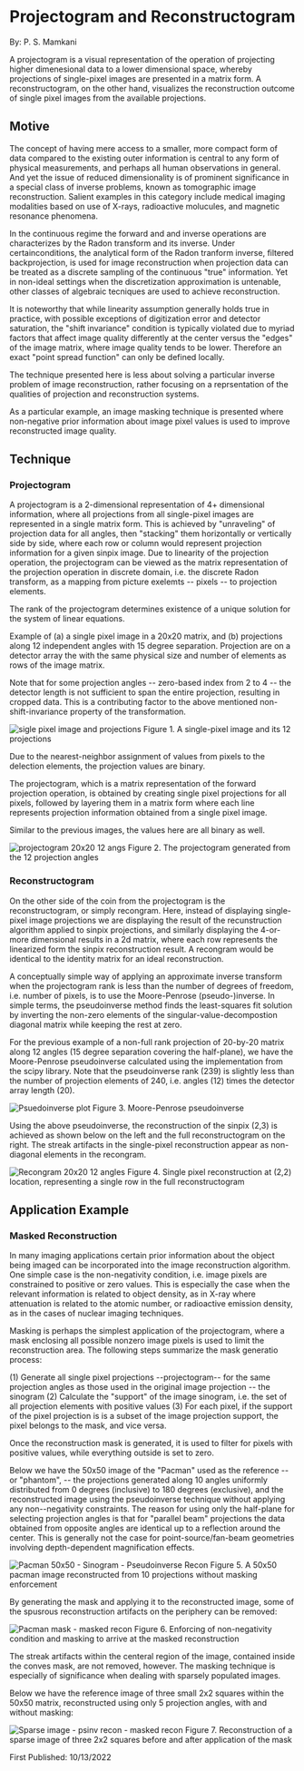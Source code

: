 # Projectogram and Reconstructogram

By: P. S. Mamkani

A projectogram is a visual representation of the operation of projecting higher dimenesional data to a lower dimensional space, whereby projections of single-pixel images are presented in a matrix form. A reconstructogram, on the other hand, visualizes the reconstruction outcome of single pixel images from the available projections.

## Motive
The concept of having mere access to a smaller, more compact form of data compared to the existing outer information is central to any form of physical measurements, and perhaps all human observations in general. And yet the issue of reduced dimensionality is of prominent significance in a special class of inverse problems, known as tomographic image reconstruction. Salient examples in this category include medical imaging modalities based on use of X-rays, radioactive molucules, and magnetic resonance phenomena.

In the continuous regime the forward and and inverse operations are characterizes by the Radon transform and its inverse. Under certainconditions, the analytical form of the Radon tranform inverse, filtered backprojection, is used for image reconstruction when projection data can be treated as a discrete sampling of the continuous "true" information. Yet in non-ideal settings when the discretization approximation is untenable, other classes of algebraic tecniques are used to achieve reconstruction.

It is noteworthy that while linearity assumption generally holds true in practice, with possible exceptions of digitization error and detector saturation, the "shift invariance" condition is typically violated due to myriad factors that affect image quality differently at the center versus the "edges" of the image matrix, where image quality tends to be lower. Therefore an exact "point spread function" can only be defined locally.

The technique presented here is less about solving a particular inverse problem of image reconstruction, rather focusing on a reprsentation of the qualities of projection and reconstruction systems. 

As a particular example, an image masking technique is presented where non-negative prior information about image pixel values is used to improve reconstructed image quality. 

## Technique

### Projectogram
A projectogram is a 2-dimensional representation of 4+ dimensional information, where all projections from all single-pixel images are represented in a single matrix form. This is achieved by "unraveling" of projection data for all angles, then "stacking" them horizontally or vertically side by side, where each row or column would represent projection information for a given sinpix image. Due to linearity of the projection operation, the projectogram can be viewed as the matrix representation of the projection operation in discrete domain, i.e. the discrete Radon transform, as a mapping from picture exelemts -- pixels -- to projection elements.

The rank of the projectogram determines existence of a unique solution for the system of linear equations.

Example of (a) a single pixel image in a 20x20 matrix, and (b) projections along 12 independent angles with 15 degree separation. Projection are on a detector array the with the same physical size and number of elements as rows of the image matrix.

Note that for some projection angles -- zero-based index from 2 to 4 -- the detector length is not sufficient to span the entire projection, resulting in cropped data. This is a contributing factor to the above mentioned non-shift-invariance property of the transformation.

![sigle pixel image and projections](/figures/fig01_single_pixel_image_projections.png)
Figure 1. A single-pixel image and its 12 projections

Due to the nearest-neighbor assignment of values from pixels to the delection elements, the projection values are binary.

The projectogram, which is a matrix representation of the forward projection operation, is obtained by creating single pixel projections for all pixels, followed by layering them in a matrix form where each line represents projection information obtained from a single pixel image.

Similar to the previous images, the values here are all binary as well.

![projectogram 20x20 12 angs](/figures/fig02_projectogram_20x20.png)
Figure 2. The projectogram generated from the 12 projection angles

### Reconstructogram

On the other side of the coin from the projectogram is the reconstructogram, or simply recongram. Here, instead of displaying single-pixel image projections we are displaying the result of the recunstruction algorithm applied to sinpix projections, and similarly displaying the 4-or-more dimensional results in a 2d matrix, where each row represents the linearized form the sinpix reconstruction result. A recongram would be identical to the identity matrix for an ideal reconstruction.

A conceptually simple way of applying an approximate inverse transform when the projectogram rank is less than the number of degrees of freedom, i.e. number of pixels, is to use the Moore-Penrose (pseudo-)inverse. In simple terms, the pseudoinverse method finds the least-squares fit solution by inverting the non-zero elements of the singular-value-decompostion diagonal matrix while keeping the rest at zero.

For the previous example of a non-full rank projection of 20-by-20 matrix along 12 angles (15 degree separation covering the half-plane), we have the Moore-Penrose pseudoinverse calculated using the implementation from the scipy library. Note that the pseudoinverse rank (239) is slightly less than the number of projection elements of 240, i.e. angles (12) times the detector array length (20).

![Psuedoinverse plot](/figures/fig03_pseudoinverse_20x20.png)
Figure 3. Moore-Penrose pseudoinverse

Using the above pseudoinverse, the reconstruction of the sinpix (2,3) is achieved as shown below on the left and the full reconstructogram on the right. The streak artifacts in the single-pixel reconstruction appear as non-diagonal elements in the recongram.

![Recongram 20x20 12 angles](/figures/fig04_sinpix_recongram_20x20.png)
Figure 4. Single pixel reconstruction at (2,2) location, representing a single row in the full reconstructogram


## Application Example

### Masked Reconstruction

In many imaging applications certain prior information about the object being imaged can be incorporated into the image reconstruction algorithm. One simple case is the non-negativity condition, i.e. image pixels are constrained to positive or zero values. This is especially the case when the relevant information is related to object density, as in X-ray where attenuation is related to the atomic number, or radioactive emission density, as in the cases of nuclear imaging techniques.

Masking is perhaps the simplest application of the projectogram, where a mask enclosing all possible nonzero image pixels is used to limit the reconstruction area. The following steps summarize the mask generatio process:

(1) Generate all single pixel projections --projectogram-- for the same projection angles as those used in the original image projection -- the sinogram
(2) Calculate the "support" of the image sinogram, i.e. the set of all projection elements with positive values
(3) For each pixel, if the support of the pixel projection is is a subset of the image projection support, the pixel belongs to the mask, and vice versa.

Once the reconstruction mask is generated, it is used to filter for pixels with positive values, while everything outside is set to zero.

Below we have the 50x50 image of the "Pacman" used as the reference -- or "phantom", -- the projections generated along 10 angles uniformly distributed from 0 degrees (inclusive) to 180 degrees (exclusive), and the reconstructed image using the pseudoinverse technique without applying any non--negativity constraints. The reason for using only the half-plane for selecting projection angles is that for "parallel beam" projections the data obtained from opposite angles are identical up to a reflection around the center. This is generally not the case for point-source/fan-beam geometries involving depth-dependent magnification effects.

![Pacman 50x50 - Sinogram - Pseudoinverse Recon](/figures/fig05_pacman50_proj_recon.png)
Figure 5. A 50x50 pacman image reconstructed from 10 projections without masking enforcement

By generating the mask and applying it to the reconstructed image, some of the spusrous reconstruction artifacts on the periphery can be removed:

![Pacman mask - masked recon](/figures/fig06_pacman50_masked_recon.png)
Figure 6. Enforcing of non-negativity condition and masking to arrive at the masked reconstruction

The streak artifacts within the centeral region of the image, contained inside the conves mask, are not removed, however. The masking technique is especially of significance when dealing with sparsely populated images.

Below we have the reference image of three small 2x2 squares within the 50x50 matrix, reconstructed using only 5 projection angles, with and without masking:

![Sparse image - psinv recon - masked recon](/figures/fig07_sparse50_masked_recon.png)
Figure 7. Reconstruction of a sparse image of three 2x2 squares before and after application of the mask



First Published: 10/13/2022